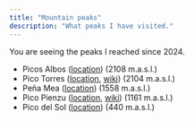 ```yaml
---
title: "Mountain peaks"
description: "What peaks I have visited."
---
```


You are seeing the peaks I reached since 2024.

- Picos Albos ([location](https://osm.org/go/b9uNQ0I?node=1242861770)) (2108 m.a.s.l.)
- Pico Torres ([location](https://www.openstreetmap.org/?#map=19/43.078310/-5.408896), [wiki](https://es.wikipedia.org/wiki/Pico_Torres)) (2104 m.a.s.l.)
- Peña Mea ([location](https://www.openstreetmap.org/?#map=19/43.175183/-5.561487)) (1558 m.a.s.l.)
- Pico Pienzu ([location](https://www.openstreetmap.org/?#map=19/43.431890/-5.242168), [wiki](https://es.wikipedia.org/wiki/Pico_Pienzu)) (1161 m.a.s.l.)
- Pico del Sol ([location](https://www.openstreetmap.org/?#map=19/43.471501/-5.659539)) (440 m.a.s.l.)
